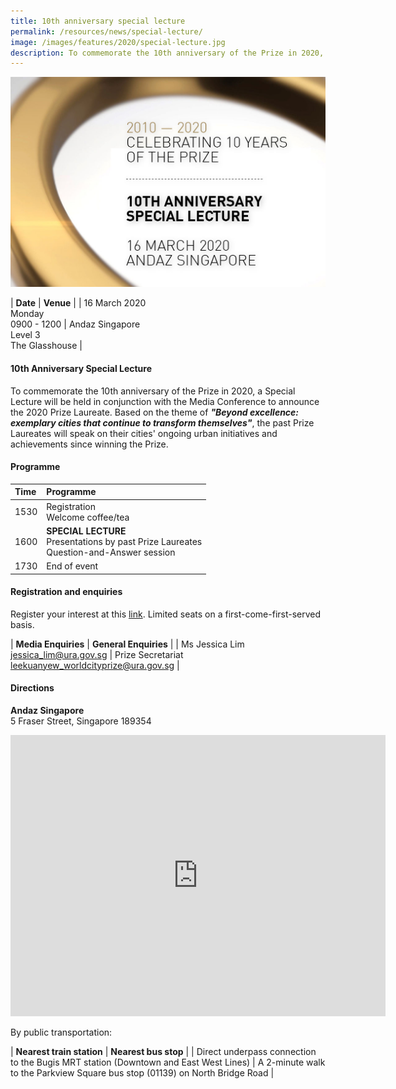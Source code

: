 ```yaml
---
title: 10th anniversary special lecture
permalink: /resources/news/special-lecture/
image: /images/features/2020/special-lecture.jpg
description: To commemorate the 10th anniversary of the Prize in 2020, a Special Lecture will be held in conjunction with the Media Conference. Based on the theme of Beyond excellence: exemplary cities that continue to transform themselves, the past Prize Laureates will speak on their cities' ongoing urban initiatives and achievements since winning the Prize.
---
```


![Media Conference](/images/features/2020/special-lecture.jpg/)<br>

| **Date** | **Venue** |
| 16 March 2020<br>Monday<br>0900 - 1200 | Andaz Singapore<br>Level 3<br>The Glasshouse |

#### **10th Anniversary Special Lecture** 

To commemorate the 10th anniversary of the Prize in 2020, a Special Lecture will be held in conjunction with the Media Conference to announce the 2020 Prize Laureate. Based on the theme of ***"Beyond excellence: exemplary cities that continue to transform themselves"***, the past Prize Laureates will speak on their cities' ongoing urban initiatives and achievements since winning the Prize. 

#### **Programme**

| Time | Programme |
|:--|:--|
| 1530 | Registration<br>Welcome coffee/tea |
| 1600 | **SPECIAL LECTURE**<br>Presentations by past Prize Laureates<br>Question-and-Answer session | 
| 1730 | End of event |

#### **Registration and enquiries**

Register your interest at this [link](www.google.com). Limited seats on a first-come-first-served basis.

| **Media Enquiries** | **General Enquiries** |
| Ms Jessica Lim<br>[jessica_lim@ura.gov.sg](mailto:jessica_lim@ura.gov.sg) | Prize Secretariat<br>[leekuanyew_worldcityprize@ura.gov.sg](mailto:leekuanyew_worldcityprize@ura.gov.sg) |

#### **Directions**

**Andaz Singapore**
<br>5 Fraser Street, Singapore 189354

<iframe src="https://www.google.com/maps/embed?pb=!1m18!1m12!1m3!1d3988.7926313699095!2d103.85554121443127!3d1.299206599052409!2m3!1f0!2f0!3f0!3m2!1i1024!2i768!4f13.1!3m3!1m2!1s0x31da19b021e9ce07%3A0x6f6afbcfba9af1c1!2sAndaz%20Singapore%20-%20a%20concept%20by%20Hyatt!5e0!3m2!1sen!2ssg!4v1579502553293!5m2!1sen!2ssg" width="600" height="450" frameborder="0" style="border:0;" allowfullscreen=""></iframe>

By public transportation: 

| **Nearest train station** | **Nearest bus stop** |
| Direct underpass connection to the Bugis MRT station (Downtown and East West Lines) | A 2-minute walk to the Parkview Square bus stop (01139) on North Bridge Road | 

